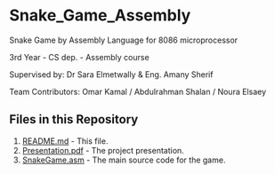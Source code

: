 # Snake_Game_Assembly
Snake Game by Assembly Language for 8086 microprocessor

3rd Year - CS dep. - Assembly course

Supervised by: Dr Sara Elmetwally & Eng. Amany Sherif

Team Contributors: Omar Kamal / Abdulrahman Shalan / Noura Elsaey

## Files in this Repository
1. [README.md](./README.md) - This file.
2. [Presentation.pdf](./Presentation.pdf) - The project presentation.
3. [SnakeGame.asm](./SnakeGame.asm) - The main source code for the game.
